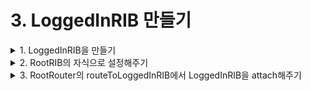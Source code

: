 # 3. LoggedInRIB 만들기 

<details>
<summary>1. LoggedInRIB을 만들기</summary><br/> 
LoggedInRIB은 view-less한 RIB입니다.

그래서 기본으로 체크되어있는 Owns corresponding view를 해제해주시고 만들어주세요

![스크린샷 2020-01-16 오후 7 43 45](https://user-images.githubusercontent.com/9502063/72518368-85407580-3898-11ea-9131-80ee8489275a.png)

</details>


<details>
<summary>2. RootRIB의 자식으로 설정해주기</summary><br/> 
RootCompoent가 LoggedInDependency를 따르게 해줍니다. <br/> 
    
```swift
    final class RootComponent: Component<RootDependency>, LoggedOutDependency, LoggedInDependency {
    
        // TODO: Declare 'fileprivate' dependencies that are only used by this RIB.
    }
```

LoggedOutDependency와는 달리, 

```swift
    protocol LoggedOutDependency: Dependency {
        // TODO: Declare the set of dependencies required by this RIB, but cannot be
        // created by this RIB.
    }
```
LoggedInDependency는 LoggedInViewController를 따라주게 만드는 프로토콜입니다. 
(view-less RIB이여서 그럽니다.)

```swift
    protocol LoggedInDependency: Dependency {
        // TODO: Make sure to convert the variable into lower-camelcase.
        var LoggedInViewController: LoggedInViewControllable { get }
        // TODO: Declare the set of dependencies required by this RIB, but won't be
        // created by this RIB.
    }
```

그래서 우리는 LoggedInViewController로 RootViewController를 넘겨줄 것입니다. 
```swift 
    final class RootComponent: Component<RootDependency>, LoggedOutDependency, LoggedInDependency {
         // TODO: Declare 'fileprivate' dependencies that are only used by this RIB.
        var LoggedInViewController: LoggedInViewControllable {
            
        }
    }
```

하지만 RootComponent에는 뷰컨트롤러 정보가 없으니,
이렇게 RootViewController를 주입해줄 수 있는 이니셜라이저를 만들어줍니다. 

```swift
    final class RootComponent: Component<RootDependency>, LoggedOutDependency, LoggedInDependency {
         // TODO: Declare 'fileprivate' dependencies that are only used by this RIB.
        var LoggedInViewController: LoggedInViewControllable {
            return rootViewController
        }
        
        let rootViewController: RootViewController
        
        init(dependency: RootDependency, rootViewController: RootViewController) {
            self.rootViewController = rootViewController
            super.init(dependency: dependency)
        }
    }
```
LoggedInViewController로 RootViewController를 넘겨주기 위해,
RootViewController가 LoggedInViewControllable를 따르게 해줍니다.

```swift
    // MARK: LoggedInViewControllable
    extension RootViewController: LoggedInViewControllable {
    
    }
```
그리고 RootComponet의 이니셜라이저를 사용하는 RootBuilder의 build함수도 

변경사항을 반영해줍니다. 

```swift
    final class RootBuilder: Builder<RootDependency>, RootBuildable {
    
        override init(dependency: RootDependency) {
            super.init(dependency: dependency)
        }
    
        func build() -> LaunchRouting {
            let viewController = RootViewController()
            let component = RootComponent(dependency: dependency, rootViewController: viewController)
            let interactor = RootInteractor(presenter: viewController)
            let loggedOutBuilder = LoggedOutBuilder(dependency: component)
            return RootRouter(interactor: interactor,
                              viewController: viewController,
                              loggedOutBuilder: loggedOutBuilder)
        }
    }
```
그 다음, RootRouter에 LoggedInRIBBuilder를 주입해주기 위해서 RootRouter 생성자를 바꿉니다.
```swift
    final class RootRouter: LaunchRouter<RootInteractable, RootViewControllable>, RootRouting {
    
        private let loggedOutBuilder: LoggedOutBuildable
        private var loggedOutRouting: ViewableRouting?
        
        private let loggedInBuilder: LoggedInBuildable
        
        init(interactor: RootInteractable,
             viewController: RootViewControllable,
             loggedOutBuilder: LoggedOutBuildable,
             loggedInBuilder: LoggedInBuildable) {
            self.loggedOutBuilder = loggedOutBuilder
            self.loggedInBuilder = loggedInBuilder
            super.init(interactor: interactor, viewController: viewController)
            interactor.router = self
        }
```
그리고 RootRouter를 만드는 RootBuilder의 build 함수도 바꿉니다. 

```swift
    final class RootBuilder: Builder<RootDependency>, RootBuildable {
    
        override init(dependency: RootDependency) {
            super.init(dependency: dependency)
        }
    
        func build() -> LaunchRouting {
            let viewController = RootViewController()
            let component = RootComponent(dependency: dependency, rootViewController: viewController)
            let interactor = RootInteractor(presenter: viewController)
            let loggedOutBuilder = LoggedOutBuilder(dependency: component)
            let loggedInBuilder = LoggedInBuilder(dependency: component)
            return RootRouter(interactor: interactor,
                              viewController: viewController,
                              loggedOutBuilder: loggedOutBuilder,
                              loggedInBuilder: loggedInBuilder)
        }
    }
```
LoggedInBuilder의 dependency 타입은 LoggedInDependency 인데, 위에서 RootComponent가 이 프로토콜을 따르고 있게 작업을 해줬므로,  RootComponet를 depencency에 넣어줄 수 있게 된 것입니다.
</details>


<details>
<summary>3. RootRouter의 routeToLoggedInRIB에서 LoggedInRIB을 attach해주기</summary><br/> 


2장의 6번에서 LoggedOutRIB을 detach하는 것까지만 해줬는데,

이제 LoggedInRIB을 만들었으니까 attach 해줍니다. 

일단 LoggedInRIB의 리스너로 RootInteractor를 넣어줘야합니다. 

```swift
    func routeToLoggedInRIB(email: String, password: String) {
        if let loggedOutRouting = loggedOutRouting {
            detachChild(loggedOutRouting)
            viewController.dismiss(viewController: loggedOutRouting.viewControllable)
            self.loggedOutRouting = nil
        }

        let loggedInRouting = loggedInBuilder.build(withListener: interactor)
    }
```

그러기 위해, RootInteractorable이 LoggedInListener를 따르고 있게 해줘야합니다.  
```swift
    protocol RootInteractable: Interactable, LoggedOutListener, LoggedInListener  {
        var router: RootRouting? { get set }
        var listener: RootListener? { get set }
    }
```
그리고 LoggedInRIB에 email과 textfield를 주입해주는 작업을 해야합니다.

우선, LoggedInBuildable 프로토콜 안의 build 함수에 email과 password 파라미터를 추가해줍니다. 
```swift
    protocol LoggedInBuildable: Buildable {
        func build(withListener listener: LoggedInListener,
                   email: String,
                   password: String) -> LoggedInRouting
    }
```
그리고 LoggedInBuilder의 build 함수도 수정해줍니다. 

```swift
    protocol LoggedInBuildable: Buildable {
        func build(withListener listener: LoggedInListener,
                   email: String,
                   password: String) -> LoggedInRouting
    }

    final class LoggedInBuilder: Builder<LoggedInDependency>, LoggedInBuildable {

        override init(dependency: LoggedInDependency) {
            super.init(dependency: dependency)
        }

        func build(withListener listener: LoggedInListener,
                   email: String,
                   password: String) -> LoggedInRouting {
            let component = LoggedInComponent(dependency: dependency)
            let interactor = LoggedInInteractor()
            interactor.listener = listener
            return LoggedInRouter(interactor: interactor, viewController: component.LoggedInViewController)
        }
    }
```

그리고,  LoggedInComponet에 email과 password를 생성자 주입할 수 있도록 바꿔줍니다.
```swift
    final class LoggedInComponent: Component<LoggedInDependency> {

        // TODO: Make sure to convert the variable into lower-camelcase.
        fileprivate var LoggedInViewController: LoggedInViewControllable {
            return dependency.LoggedInViewController
        }

        // TODO: Declare 'fileprivate' dependencies that are only used by this RIB.
        let email: String
        let password: String

        init(dependency: LoggedInDependency, email: String, password: String) {
            self.email = email
            self.password = password
            super.init(dependency: dependency)
        }
    }
```

LoggednBuilder의 build함수에서 LoggedInComponent를 만들때 email과 password도 주입해줍니다. 
```swift
    final class LoggedInBuilder: Builder<LoggedInDependency>, LoggedInBuildable {

        override init(dependency: LoggedInDependency) {
            super.init(dependency: dependency)
        }

        func build(withListener listener: LoggedInListener,
                   email: String,
                   password: String) -> LoggedInRouting {
            let component = LoggedInComponent(dependency: dependency,
                                              email: email,
                                              password: password)
            let interactor = LoggedInInteractor()
            interactor.listener = listener
            return LoggedInRouter(interactor: interactor, viewController: component.LoggedInViewController)
        }
    }
```
그리고 RootRouter로 돌아와서 routeToLoggedInRIB 함수를 마무리 해줍니다.

loggedInRouting을 만들고 attachChild 해줍니다. 

```swift
    func routeToLoggedInRIB(email: String, password: String) {
        if let loggedOutRouting = loggedOutRouting {
            detachChild(loggedOutRouting)
            viewController.dismiss(viewController: loggedOutRouting.viewControllable)
            self.loggedOutRouting = nil
        }

        let loggedInRouting = loggedInBuilder.build(withListener: interactor,
                                                    email: email,
                                                    password: password)
        attachChild(loggedInRouting)
    }
```
</details>
